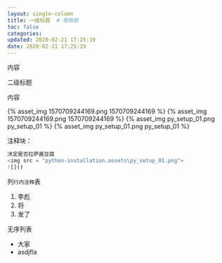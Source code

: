 ```yaml
---
layout: single-column
title: 一级标题  # 啦啦啦
toc: false
categories: 
updated: 2020-02-21 17:25:19
date: 2020-02-21 17:25:19
---
```


内容

二级标题





内容

{% asset_img 1570709244169.png 1570709244169 %}
{% asset_img 1570709244169.png 1570709244169 %}
{% asset_img py_setup_01.png py_setup_01 %}
{% asset_img py_setup_01.png py_setup_01 %}



注释块：

```python
决定是否拉萨酱豆腐
<img src = "python-installation.assets\py_setup_01.png">
![]()
```

列`行内注释`表

1. 李彪
2. 将
3. 发了

无序列表

- 大家
- asdjfla
